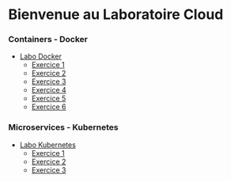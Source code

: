 # Bienvenue au Laboratoire Cloud


### Containers - Docker
- [Labo Docker][0]
  - [Exercice 1][1]
  - [Exercice 2][2]
  - [Exercice 3][3]
  - [Exercice 4][4]
  - [Exercice 5][5]
  - [Exercice 6][6]

### Microservices - Kubernetes
  - [Labo Kubernetes][10]
    - [Exercice 1][11]
    - [Exercice 2][12]
    - [Exercice 3][13]


[0]: ./laboDocker.html
[1]: ./laboDocker0.html
[2]: ./laboDocker1.html
[3]: ./laboDocker2.html
[4]: ./laboDocker3.html
[5]: ./laboDocker4.html
[6]: ./laboDocker5.html

[10]: ./laboKube.html
[11]: ./laboKube0.html
[12]: ./laboKube1.html
[13]: ./laboKube2.html
